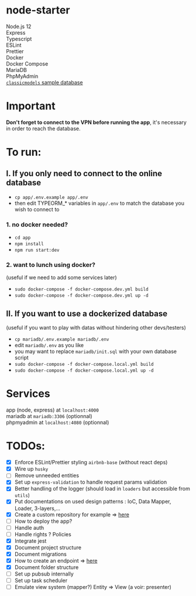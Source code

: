 # node-starter

Node.js 12  
Express  
Typescript  
ESLint  
Prettier  
Docker  
Docker Compose  
MariaDB  
PhpMyAdmin  
[`classicmodels` sample database](https://www.mysqltutorial.org/mysql-sample-database.aspx/)

# Important

**Don't forget to connect to the VPN before running the app**, it's necessary in order to reach the database.

# To run:

## I. If you only need to connect to the online database

- `cp app/.env.example app/.env`
- then edit TYPEORM\_\* variables in `app/.env` to match the database you wish to connect to

### 1. no docker needed?

- `cd app`
- `npm install`
- `npm run start:dev`

### 2. want to lunch using docker?

(useful if we need to add some services later)

- `sudo docker-compose -f docker-compose.dev.yml build`
- `sudo docker-compose -f docker-compose.dev.yml up -d`

## II. If you want to use a dockerized database

(useful if you want to play with datas without hindering other devs/testers)

- `cp mariadb/.env.example mariadb/.env`
- edit `mariadb/.env` as you like
- you may want to replace `mariadb/init.sql` with your own database script
- `sudo docker-compose -f docker-compose.local.yml build`
- `sudo docker-compose -f docker-compose.local.yml up -d`

# Services

app (node, express) at `localhost:4000`  
mariadb at `mariadb:3306` (optionnal)  
phpmyadmin at `localhost:4080` (optionnal)

# TODOs:

- [x] Enforce ESLint/Prettier styling `airbnb-base` (without react deps)
- [x] Wire up `husky`
- [ ] Remove unneeded entities
- [x] Set up `express-validation` to handle request params validation
- [x] Better handling of the logger (should load in `loaders` but accessible from `utils`)
- [x] Put documentations on used design patterns : IoC, Data Mapper, Loader, 3-layers,...
- [x] Create a custom repository for example => [here](app/src/repositories/AdminUsersRepository.ts)
- [ ] How to deploy the app?
- [ ] Handle auth
- [ ] Handle rights ? Policies
- [x] Integrate jest
- [x] Document project structure
- [x] Document migrations
- [x] How to create an endpoint => [here](app/src/controllers/)
- [x] Document folder structure
- [ ] Set up pubsub internally
- [ ] Set up task scheduler
- [ ] Emulate view system (mapper?) Entity => View (a voir: presenter)

